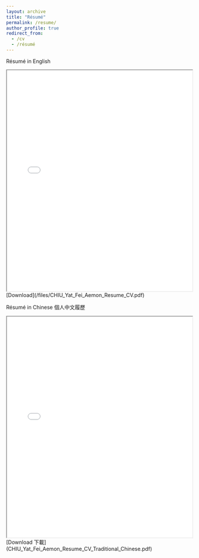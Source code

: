 ```yaml
---
layout: archive
title: "Résumé"
permalink: /resume/
author_profile: true
redirect_from:
  - /cv
  - /résumé
---
```



Résumé in English
<iframe src="/files/CHIU_Yat_Fei_Aemon_Resume_CV.pdf" width="100%" height="600px"></iframe>
[Download](/files/CHIU_Yat_Fei_Aemon_Resume_CV.pdf)

Résumé in Chinese 個人中文履歷
<iframe src="/files/CHIU_Yat_Fei_Aemon_Resume_CV_Traditional_Chinese.pdf" width="100%" height="600px"></iframe>
[Download 下載](CHIU_Yat_Fei_Aemon_Resume_CV_Traditional_Chinese.pdf)


